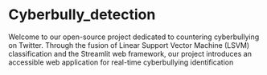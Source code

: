 # Cyberbully_detection
Welcome to our open-source project dedicated to countering cyberbullying on Twitter. Through the fusion of Linear Support Vector Machine (LSVM) classification and the Streamlit web framework, our project introduces an accessible web application for real-time cyberbullying identification
